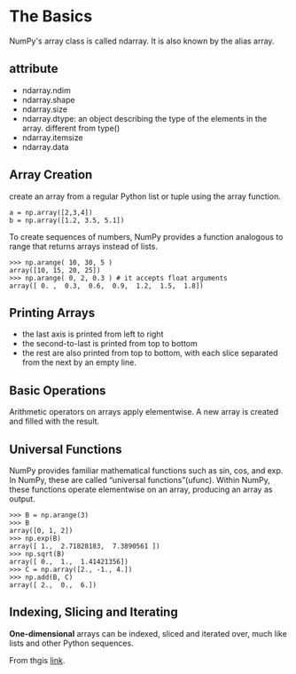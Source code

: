 # The Basics #
NumPy's array class is called ndarray. It is also known by the alias array.  

## attribute ##
- ndarray.ndim
- ndarray.shape
- ndarray.size
- ndarray.dtype: an object describing the type of the elements in the array. different from type()
- ndarray.itemsize
- ndarray.data

## Array Creation ##
create an array from a regular Python list or tuple using the array function.

    a = np.array([2,3,4])
    b = np.array([1.2, 3.5, 5.1])

To create sequences of numbers, NumPy provides a function analogous to range that returns arrays instead of lists.
    
    >>> np.arange( 10, 30, 5 )
    array([10, 15, 20, 25])
    >>> np.arange( 0, 2, 0.3 ) # it accepts float arguments
    array([ 0. ,  0.3,  0.6,  0.9,  1.2,  1.5,  1.8])

## Printing Arrays ##
- the last axis is printed from left to right
- the second-to-last is printed from top to bottom
- the rest are also printed from top to bottom, with each slice separated from the next by an empty line.

## Basic Operations ##
Arithmetic operators on arrays apply elementwise. A new array is created and filled with the result.

## Universal Functions ##
NumPy provides familiar mathematical functions such as sin, cos, and exp. In NumPy, these are called “universal functions”(ufunc). Within NumPy, these functions operate elementwise on an array, producing an array as output.

    >>> B = np.arange(3)
    >>> B
    array([0, 1, 2])
    >>> np.exp(B)
    array([ 1.,  2.71828183,  7.3890561 ])
    >>> np.sqrt(B)
    array([ 0.,  1.,  1.41421356])
    >>> C = np.array([2., -1., 4.])
    >>> np.add(B, C)
    array([ 2.,  0.,  6.])

## Indexing, Slicing and Iterating ##
**One-dimensional** arrays can be indexed, sliced and iterated over, much like lists and other Python sequences.



From thgis [link](https://docs.scipy.org/doc/numpy-dev/user/quickstart.html).